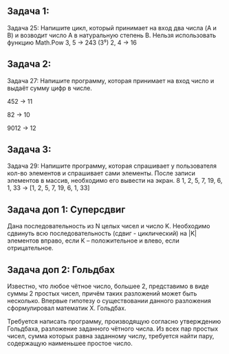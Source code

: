 ## Задача 1:

Задача 25: Напишите цикл, который принимает на вход два числа (A и B) и возводит число A в натуральную степень B.
Нельзя использовать функцию Math.Pow
3, 5 -> 243 (3⁵)
2, 4 -> 16
## Задача 2:
Задача 27: Напишите программу, которая принимает на вход число и выдаёт сумму цифр в числе.

452 -> 11

82 -> 10

9012 -> 12
## Задача 3:
Задача 29: Напишите программу, которая спрашивает у пользователя кол-во элементов и спрашивает сами элементы. После записи элементов в массив, необходимо его вывести на экран.
8
1, 2, 5, 7, 19, 6, 1, 33 -> [1, 2, 5, 7, 19, 6, 1, 33]

## Задача доп 1: Суперсдвиг
Дана последовательность из N целых чисел и число K. Необходимо сдвинуть всю последовательность (сдвиг - циклический) на |K| элементов вправо, если K – положительное и влево, если отрицательное.

## Задача доп 2:  Гольдбах
Известно, что любое чётное число, большее 2, представимо в виде суммы 2 простых чисел, причём таких разложений может быть несколько. Впервые гипотезу о существовании данного разложения сформулировал математик Х. Гольдбах.

Требуется написать программу, производящую согласно утверждению Гольдбаха, разложение заданного чётного числа. Из всех пар простых чисел, сумма которых равна заданному числу, требуется найти пару, содержащую наименьшее простое число.
